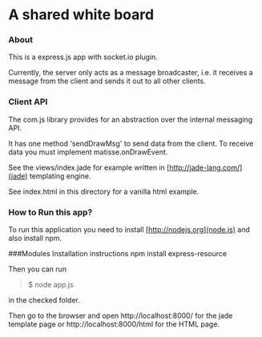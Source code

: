 # A shared white board

### About

This is a express.js app with socket.io plugin. 

Currently, the server only acts as a message broadcaster, i.e. it receives a message from the client and sends it out to all other clients.

### Client API
The com.js library provides for an abstraction over the internal messaging API. 

It has one method 'sendDrawMsg' to send data from the client. To receive data you must implement matisse.onDrawEvent.

See the views/index.jade for example written in [http://jade-lang.com/](jade) templating engine.

See index.html in this directory for a vanilla html example.

### How to Run this app?
To run this application you need to install [http://nodejs.org](node.js) and also install npm.

###Modules Installation instructions
npm install express-resource

Then you can run 

>
> $ node app.js
>

in the checked folder.

Then go to the browser and open http://localhost:8000/ for the jade template page or http://localhost:8000/html for the HTML page.
